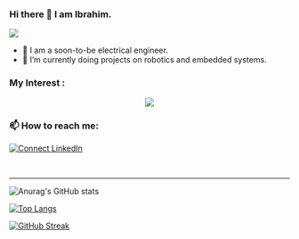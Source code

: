 ### Hi there 👋 I am Ibrahim.
![](https://komarev.com/ghpvc/?username=ibrahimmansur4&color=grey)

- 🔭 I am a soon-to-be electrical engineer.
- 🌱 I’m currently doing projects on robotics and embedded systems.



### My Interest :
<p align="center">
  <a href="https://skillicons.dev">
    <img src="https://skillicons.dev/icons?i=git,github,cpp,vscode,ros,python,arduino,linux,docker,opencv,tensorflow,bash&perline=6" />
  </a>
</p>



### 📫 How to reach me: 
[![Connect LinkedIn](https://img.shields.io/badge/LinkedIn-0077B5?style=for-the-badge&logo=linkedin&logoColor=white)](https://www.linkedin.com/in/ibrahim-bin-mansur-4a7012157/)


<br />

---
<!-- 
![Anurag's GitHub stats](https://github-readme-stats.vercel.app/api?username=ibrahimmansur4&show=reviews,discussions_started,discussions_answered,prs_merged,prs_merged_percentage)
-->
![Anurag's GitHub stats](https://github-readme-stats.vercel.app/api?username=ibrahimmansur4&show_icons=true&theme=dark)

[![Top Langs](https://github-readme-stats.vercel.app/api/top-langs/?username=ibrahimmansur4&layout=compact)](https://github.com/anuraghazra/github-readme-stats)

[![GitHub Streak](http://github-readme-streak-stats.herokuapp.com?user=ibrahimmansur4&theme=dark&hide_border=true&date_format=j%20M%5B%20Y%5D&mode=weekly)](https://git.io/streak-stats)


